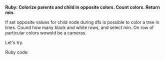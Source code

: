 **Ruby: Colorize parents and child in opposite colors. Count colors. Return min.**

If set opposite values for child node during dfs is possible to color a tree in lines. Cound how many black and white rows, and select min. On row of particular colors wowold be a cameras.


Let's try.

Ruby code:
```Ruby
```
